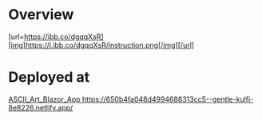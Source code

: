 # Overview
[url=https://ibb.co/dgqqXsR][img]https://i.ibb.co/dgqqXsR/instruction.png[/img][/url]
# Deployed at
[ASCII_Art_Blazor_App
](https://650b4fa048d4994688313cc5--gentle-kulfi-8e8226.netlify.app/)https://650b4fa048d4994688313cc5--gentle-kulfi-8e8226.netlify.app/
